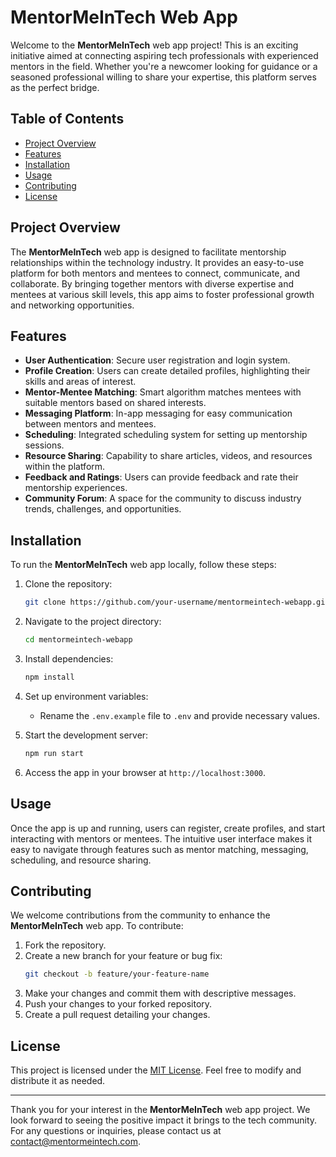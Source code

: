 # MentorMeInTech Web App
<!-- redirect mentee to /findamentor -->
Welcome to the **MentorMeInTech** web app project! This is an exciting initiative aimed at connecting aspiring tech professionals with experienced mentors in the field. Whether you're a newcomer looking for guidance or a seasoned professional willing to share your expertise, this platform serves as the perfect bridge.

## Table of Contents

- [Project Overview](#project-overview)
- [Features](#features)
- [Installation](#installation)
- [Usage](#usage)
- [Contributing](#contributing)
- [License](#license)

## Project Overview

The **MentorMeInTech** web app is designed to facilitate mentorship relationships within the technology industry. It provides an easy-to-use platform for both mentors and mentees to connect, communicate, and collaborate. By bringing together mentors with diverse expertise and mentees at various skill levels, this app aims to foster professional growth and networking opportunities.

## Features

- **User Authentication**: Secure user registration and login system.
- **Profile Creation**: Users can create detailed profiles, highlighting their skills and areas of interest.
- **Mentor-Mentee Matching**: Smart algorithm matches mentees with suitable mentors based on shared interests.
- **Messaging Platform**: In-app messaging for easy communication between mentors and mentees.
- **Scheduling**: Integrated scheduling system for setting up mentorship sessions.
- **Resource Sharing**: Capability to share articles, videos, and resources within the platform.
- **Feedback and Ratings**: Users can provide feedback and rate their mentorship experiences.
- **Community Forum**: A space for the community to discuss industry trends, challenges, and opportunities.

## Installation

To run the **MentorMeInTech** web app locally, follow these steps:

1. Clone the repository:
   ```bash
   git clone https://github.com/your-username/mentormeintech-webapp.git
   ```

2. Navigate to the project directory:
   ```bash
   cd mentormeintech-webapp
   ```

3. Install dependencies:
   ```bash
   npm install
   ```

4. Set up environment variables:
   - Rename the `.env.example` file to `.env` and provide necessary values.

5. Start the development server:
   ```bash
   npm run start
   ```

6. Access the app in your browser at `http://localhost:3000`.

## Usage

Once the app is up and running, users can register, create profiles, and start interacting with mentors or mentees. The intuitive user interface makes it easy to navigate through features such as mentor matching, messaging, scheduling, and resource sharing.

## Contributing

We welcome contributions from the community to enhance the **MentorMeInTech** web app. To contribute:

1. Fork the repository.
2. Create a new branch for your feature or bug fix:
   ```bash
   git checkout -b feature/your-feature-name
   ```
3. Make your changes and commit them with descriptive messages.
4. Push your changes to your forked repository.
5. Create a pull request detailing your changes.

## License

This project is licensed under the [MIT License](LICENSE). Feel free to modify and distribute it as needed.

---

Thank you for your interest in the **MentorMeInTech** web app project. We look forward to seeing the positive impact it brings to the tech community. For any questions or inquiries, please contact us at contact@mentormeintech.com.
